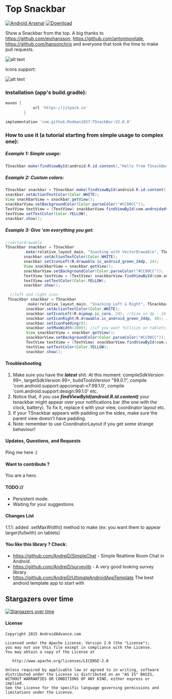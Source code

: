 Top Snackbar
==========================

[![Android Arsenal](https://img.shields.io/badge/Android%20Arsenal-TSnackBar-brightgreen.svg?style=flat)](http://android-arsenal.com/details/1/2779) [ ![Download](https://api.bintray.com/packages/andreid/maven/topsnackbar/images/download.svg) ](https://bintray.com/andreid/maven/topsnackbar/_latestVersion)

Show a Snackbar from the top. A big thanks to https://github.com/ejohansson, https://github.com/antoninovitale, https://github.com/hansonchris and everyone that took the time to make pull requests. 


![alt text](https://raw.githubusercontent.com/AndreiD/TSnackBar/master/app/snackbar.gif "How the app looks 1")

Icons support:

![alt text](https://raw.githubusercontent.com/AndreiD/TSnackBar/master/app/with_icon.jpg "How the app looks 1")


### Installation (app's build.gradle):


~~~~ groovy
maven {
            url 'https://jitpack.io'
        }

implementation 'com.github.Redman1037:TSnackBar:V2.0.0'
~~~~

### How to use it (a tutorial starting from **simple usage** to **complex one**):


##### Example 1: Simple usage:

~~~~ java
TSnackbar.make(findViewById(android.R.id.content),"Hello from TSnackBar.",TSnackbar.LENGTH_LONG).show();
~~~~

##### Example 2: Custom colors:

~~~~  java
TSnackbar snackbar = TSnackbar.make(findViewById(android.R.id.content), "A Snackbar is a lightweight material design method for providing feedback to a user, while optionally providing an action to the user.", TSnackbar.LENGTH_LONG);
snackbar.setActionTextColor(Color.WHITE);
View snackbarView = snackbar.getView();
snackbarView.setBackgroundColor(Color.parseColor("#CC00CC"));
TextView textView = (TextView) snackbarView.findViewById(com.androidadvance.topsnackbar.R.id.snackbar_text);
textView.setTextColor(Color.YELLOW);
snackbar.show();
~~~~

##### Example 3: Give 'em everything you got:

~~~~ java
//vectordrawable
TSnackbar snackbar = TSnackbar
        .make(relative_layout_main, "Snacking with VectorDrawable", TSnackbar.LENGTH_LONG);
        snackbar.setActionTextColor(Color.WHITE);
        snackbar.setIconLeft(R.drawable.ic_android_green_24dp, 24);
        View snackbarView = snackbar.getView();
        snackbarView.setBackgroundColor(Color.parseColor("#CC00CC"));
        TextView textView = (TextView) snackbarView.findViewById(com.androidadvance.topsnackbar.R.id.snackbar_text);
        textView.setTextColor(Color.YELLOW);
        snackbar.show();

  //left and right icon
 TSnackbar snackbar = TSnackbar
         .make(relative_layout_main, "Snacking Left & Right", TSnackbar.LENGTH_LONG);
         snackbar.setActionTextColor(Color.WHITE);
         snackbar.setIconLeft(R.mipmap.ic_core, 24); //Size in dp - 24 is great!
         snackbar.setIconRight(R.drawable.ic_android_green_24dp, 48); //Resize to bigger dp
         snackbar.setIconPadding(8);
         snackbar.setMaxWidth(3000); //if you want fullsize on tablets
         View snackbarView = snackbar.getView();
         snackbarView.setBackgroundColor(Color.parseColor("#CC00CC"));
         TextView textView = (TextView) snackbarView.findViewById(com.androidadvance.topsnackbar.R.id.snackbar_text);
         textView.setTextColor(Color.YELLOW);
         snackbar.show();
~~~~

#### Troubleshooting 

1. Make sure you have the ***latest*** shit. At this moment: compileSdkVersion 99+, targetSdkVersion 99+, buildToolsVersion "99.0.1", compile 'com.android.support:appcompat-v7:99.1.0',   compile 'com.android.support:design:99.1.0' etc.
2. Notice that, if you use ***findViewById(android.R.id.content)*** your tsnackbar might appear over your notifications bar (the one with the clock, battery). To fix it, replace it with your view, coordinator layout etc.
3. If your TSnackbar appears with padding on the sides, make sure the parent view doesn't have padding.
4. Note: remember to use CoordinatorLayout if you get some strange behaviour!
#### Updates, Questions, and Requests

Ping me here :)


#### Want to contribute ?

You are a hero.

#### TODO://

* Persistent mode.
* Waiting for your suggestions

#### Changes List

1.1.1: added .setMaxWidth() method to make (ex: you want them to appear larger(fullwith) on tablets)

#### You like this library ? Check:
- https://github.com/AndreiD/SimpleChat - Simple Realtime Room Chat in Android.
- https://github.com/AndreiD/surveylib - A very good looking survey library
- https://github.com/AndreiD/UltimateAndroidAppTemplate The best android template app to start with


## Stargazers over time

[![Stargazers over time](https://starcharts.herokuapp.com/AndreiD/TSnackBar.svg)](https://starcharts.herokuapp.com/AndreiD/TSnackBar)
      
      
#### License

~~~~
Copyright 2015 AndroidAdvance.com

Licensed under the Apache License, Version 2.0 (the "License");
you may not use this file except in compliance with the License.
You may obtain a copy of the License at

   http://www.apache.org/licenses/LICENSE-2.0

Unless required by applicable law or agreed to in writing, software
distributed under the License is distributed on an "AS IS" BASIS,
WITHOUT WARRANTIES OR CONDITIONS OF ANY KIND, either express or implied.
See the License for the specific language governing permissions and
limitations under the License.
~~~~

